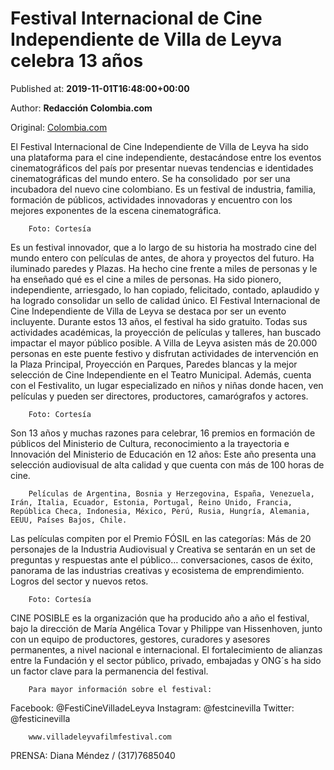 
# Festival Internacional de Cine Independiente de Villa de Leyva celebra 13 años 

Published at: **2019-11-01T16:48:00+00:00**

Author: **Redacción Colombia.com**

Original: [Colombia.com](https://www.colombia.com/cine/noticias/festival-cine-independiente-villa-leyva-246241)

El Festival Internacional de Cine Independiente de Villa de Leyva ha sido una plataforma para el cine independiente, destacándose entre los eventos cinematográficos del país por presentar nuevas tendencias e identidades cinematográficas del mundo entero. Se ha consolidado  por ser una incubadora del nuevo cine colombiano.
Es un festival de industria, familia, formación de públicos, actividades innovadoras y encuentro con los mejores exponentes de la escena cinematográfica.

        Foto: Cortesía
      
Es un festival innovador, que a lo largo de su historia ha mostrado cine del mundo entero con películas de antes, de ahora y proyectos del futuro. Ha iluminado paredes y Plazas. Ha hecho cine frente a miles de personas y le ha enseñado qué es el cine a miles de personas. Ha sido pionero, independiente, arriesgado, lo han copiado, felicitado, contado, aplaudido y ha logrado consolidar un sello de calidad único.
El Festival Internacional de Cine Independiente de Villa de Leyva se destaca por ser un evento incluyente. Durante estos 13 años, el festival ha sido gratuito. Todas sus actividades académicas, la proyección de películas y talleres, han buscado impactar el mayor público posible. A Villa de Leyva asisten más de 20.000 personas en este puente festivo y disfrutan actividades de intervención en la Plaza Principal, Proyección en Parques, Paredes blancas y la mejor selección de Cine Independiente en el Teatro Municipal.
Además, cuenta con el Festivalito, un lugar especializado en niños y niñas donde hacen, ven películas y pueden ser directores, productores, camarógrafos y actores.

        Foto: Cortesía
      
Son 13 años y muchas razones para celebrar, 16 premios en formación de públicos del Ministerio de Cultura, reconocimiento a la trayectoria e Innovación del Ministerio de Educación en 12 años:
Este año presenta una selección audiovisual de alta calidad y que cuenta con más de 100 horas de cine.

        Películas de Argentina, Bosnia y Herzegovina, España, Venezuela, Irán, Italia, Ecuador, Estonia, Portugal, Reino Unido, Francia, República Checa, Indonesia, México, Perú, Rusia, Hungría, Alemania, EEUU, Países Bajos, Chile.
      
Las películas compiten por el Premio FÓSIL en las categorías:
Más de 20 personajes de la Industria Audiovisual y Creativa se sentarán en un set de preguntas y respuestas ante el público… conversaciones, casos de éxito, panorama de las industrias creativas y ecosistema de emprendimiento. Logros del sector y nuevos retos.

        Foto: Cortesía
      
CINE POSIBLE es la organización que ha producido año a año el festival, bajo la dirección de María Angélica Tovar y Philippe van Hissenhoven, junto con un equipo de productores, gestores, curadores y asesores permanentes, a nivel nacional e internacional. El fortalecimiento de alianzas entre la Fundación y el sector público, privado, embajadas y ONG´s ha sido un factor clave para la permanencia del festival. 

        Para mayor información sobre el festival:
      
Facebook: @FestiCineVilladeLeyva
Instagram: @festcinevilla
Twitter: @festicinevilla

        www.villadeleyvafilmfestival.com
      
PRENSA: Diana Méndez / (317)7685040
